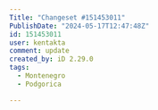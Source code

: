 ```yaml
---
Title: "Changeset #151453011"
PublishDate: "2024-05-17T12:47:48Z"
id: 151453011
user: kentakta
comment: update
created_by: iD 2.29.0
tags:
  - Montenegro
  - Podgorica

---
```

